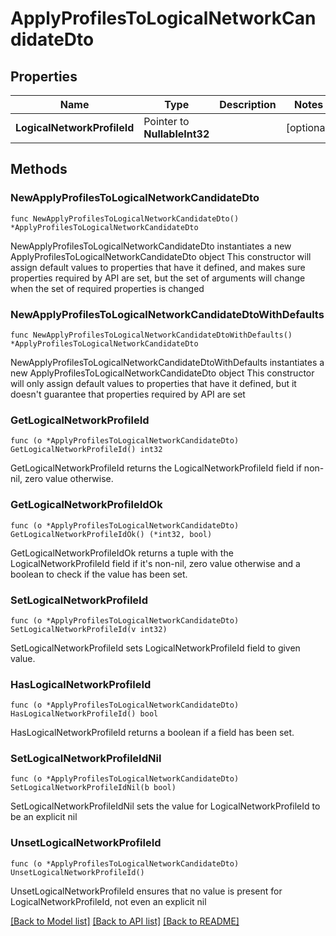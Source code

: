 # ApplyProfilesToLogicalNetworkCandidateDto

## Properties

Name | Type | Description | Notes
------------ | ------------- | ------------- | -------------
**LogicalNetworkProfileId** | Pointer to **NullableInt32** |  | [optional] 

## Methods

### NewApplyProfilesToLogicalNetworkCandidateDto

`func NewApplyProfilesToLogicalNetworkCandidateDto() *ApplyProfilesToLogicalNetworkCandidateDto`

NewApplyProfilesToLogicalNetworkCandidateDto instantiates a new ApplyProfilesToLogicalNetworkCandidateDto object
This constructor will assign default values to properties that have it defined,
and makes sure properties required by API are set, but the set of arguments
will change when the set of required properties is changed

### NewApplyProfilesToLogicalNetworkCandidateDtoWithDefaults

`func NewApplyProfilesToLogicalNetworkCandidateDtoWithDefaults() *ApplyProfilesToLogicalNetworkCandidateDto`

NewApplyProfilesToLogicalNetworkCandidateDtoWithDefaults instantiates a new ApplyProfilesToLogicalNetworkCandidateDto object
This constructor will only assign default values to properties that have it defined,
but it doesn't guarantee that properties required by API are set

### GetLogicalNetworkProfileId

`func (o *ApplyProfilesToLogicalNetworkCandidateDto) GetLogicalNetworkProfileId() int32`

GetLogicalNetworkProfileId returns the LogicalNetworkProfileId field if non-nil, zero value otherwise.

### GetLogicalNetworkProfileIdOk

`func (o *ApplyProfilesToLogicalNetworkCandidateDto) GetLogicalNetworkProfileIdOk() (*int32, bool)`

GetLogicalNetworkProfileIdOk returns a tuple with the LogicalNetworkProfileId field if it's non-nil, zero value otherwise
and a boolean to check if the value has been set.

### SetLogicalNetworkProfileId

`func (o *ApplyProfilesToLogicalNetworkCandidateDto) SetLogicalNetworkProfileId(v int32)`

SetLogicalNetworkProfileId sets LogicalNetworkProfileId field to given value.

### HasLogicalNetworkProfileId

`func (o *ApplyProfilesToLogicalNetworkCandidateDto) HasLogicalNetworkProfileId() bool`

HasLogicalNetworkProfileId returns a boolean if a field has been set.

### SetLogicalNetworkProfileIdNil

`func (o *ApplyProfilesToLogicalNetworkCandidateDto) SetLogicalNetworkProfileIdNil(b bool)`

 SetLogicalNetworkProfileIdNil sets the value for LogicalNetworkProfileId to be an explicit nil

### UnsetLogicalNetworkProfileId
`func (o *ApplyProfilesToLogicalNetworkCandidateDto) UnsetLogicalNetworkProfileId()`

UnsetLogicalNetworkProfileId ensures that no value is present for LogicalNetworkProfileId, not even an explicit nil

[[Back to Model list]](../README.md#documentation-for-models) [[Back to API list]](../README.md#documentation-for-api-endpoints) [[Back to README]](../README.md)


